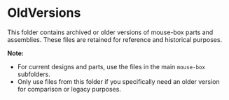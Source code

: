 # OldVersions

This folder contains archived or older versions of mouse-box parts and assemblies. These files are retained for reference and historical purposes.

**Note:**
- For current designs and parts, use the files in the main `mouse-box` subfolders.
- Only use files from this folder if you specifically need an older version for comparison or legacy purposes. 